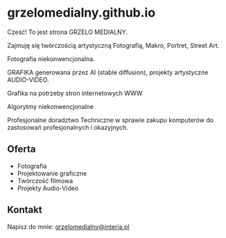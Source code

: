 # grzelomedialny.github.io
<p>Cześć! To jest strona GRZELO MEDIALNY.</p>
            <p>Zajmuję się twórczością artystyczną Fotografią, Makro, Portret, Street Art.</p>
            <p>Fotografia niekonwencjonalna.</p>
            <p>GRAFIKA generowana przez AI (stable diffusion), projekty artystyczne AUDIO-VIDEO.</p>
            <p>Grafika na potrzeby stron internetowych WWW</p>
            <p>Algorytmy niekonwencjonalne</p>
            <p>Profesjonalne doradztwo Techniczne w sprawie zakupu komputerów do zastosowań profesjonalnych i okazyjnych.</p>
        </p>
    </section>
    <section id="services">
        <h2>Oferta</h2>
        <ul>
            <li>Fotografia</li>
            <li>Projektowanie graficzne</li>
            <li>Twórczość filmowa</li>
            <li>Projekty Audio-Video</li>
        </ul>
    </section>
    <section id="contact">
        <h2>Kontakt</h2>
        <p>
            Napisz do mnie: <a href="mailto:grzelomedialny@interia.pl">grzelomedialny@interia.pl</a>
